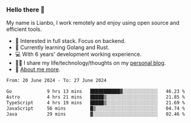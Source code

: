 ### Hello there 👋

My name is Lianbo, I work remotely and enjoy using open source and efficient tools.

- 🔭 Interested in full stack. Focus on backend.
- 🌱 Currently learning Golang and Rust.
- 💻 With 6 years' development working experience.
- ✍🏻 I share my life/technology/thoughts on my [personal blog](https://godruoyi.com).
- 👒 [About me more](https://godruoyi.com/posts/about-godruoyi).

<!--START_SECTION:waka-->

```txt
From: 20 June 2024 - To: 27 June 2024

Go             9 hrs 13 mins   ███████████▓░░░░░░░░░░░░░   46.23 %
Astro          4 hrs 21 mins   █████▒░░░░░░░░░░░░░░░░░░░   21.85 %
TypeScript     4 hrs 19 mins   █████▒░░░░░░░░░░░░░░░░░░░   21.69 %
JavaScript     56 mins         █▒░░░░░░░░░░░░░░░░░░░░░░░   04.74 %
Java           29 mins         ▓░░░░░░░░░░░░░░░░░░░░░░░░   02.46 %
```

<!--END_SECTION:waka-->
